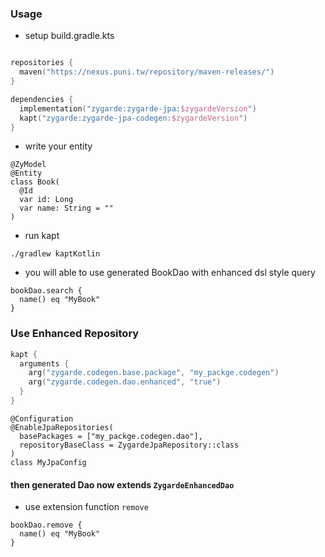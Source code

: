 ### Usage

* setup build.gradle.kts

```build.gradle.kts

repositories {
  maven("https://nexus.puni.tw/repository/maven-releases/")
}

dependencies {
  implementation("zygarde:zygarde-jpa:$zygardeVersion")
  kapt("zygarde:zygarde-jpa-codegen:$zygardeVersion")
}
```

* write your entity

```
@ZyModel
@Entity
class Book(
  @Id
  var id: Long
  var name: String = ""
)
```

* run kapt

```
./gradlew kaptKotlin
```

* you will able to use generated BookDao with enhanced dsl style query

```
bookDao.search {
  name() eq "MyBook"
}
```

### Use Enhanced Repository

```build.gradle.kts
kapt {
  arguments {
    arg("zygarde.codegen.base.package", "my_packge.codegen")
    arg("zygarde.codegen.dao.enhanced", "true")
  }
}
```

```
@Configuration
@EnableJpaRepositories(
  basePackages = ["my_packge.codegen.dao"],
  repositoryBaseClass = ZygardeJpaRepository::class
)
class MyJpaConfig
```

####  then generated Dao now extends `ZygardeEnhancedDao`

* use extension function `remove`
```
bookDao.remove {
  name() eq "MyBook"
}
```
